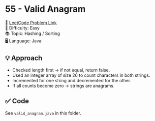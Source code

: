 # 55 - Valid Anagram

🔗 [LeetCode Problem Link](https://leetcode.com/problems/valid-anagram/)  
📌 Difficulty: Easy  
📚 Topic: Hashing / Sorting  
🖥️ Language: Java  

## 💡 Approach
- Checked length first → if not equal, return false.  
- Used an integer array of size 26 to count characters in both strings.  
- Incremented for one string and decremented for the other.  
- If all counts become zero → strings are anagrams.  

## ✅ Code
See `valid_anagram.java` in this folder.
